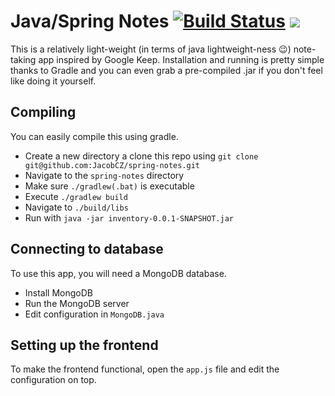 Java/Spring Notes [![Build Status](https://travis-ci.org/JacobCZ/spring-notes.svg?branch=master)](https://travis-ci.org/JacobCZ/spring-notes) ![](https://reposs.herokuapp.com/?path=JacobCZ/spring-notes&style=flat)
=================
This is a relatively light-weight (in terms of java lightweight-ness :wink:) note-taking app inspired
by Google Keep. Installation and running is pretty simple thanks to Gradle and you can even grab a
pre-compiled .jar if you don't feel like doing it yourself.

## Compiling
You can easily compile this using gradle.
 - Create a new directory a clone this repo using ```git clone git@github.com:JacobCZ/spring-notes.git```
 - Navigate to the ```spring-notes``` directory
 - Make sure ```./gradlew(.bat)``` is executable
 - Execute ```./gradlew build```
 - Navigate to ```./build/libs```
 - Run with ```java -jar inventory-0.0.1-SNAPSHOT.jar```

## Connecting to database
To use this app, you will need a MongoDB database.
 - Install MongoDB
 - Run the MongoDB server
 - Edit configuration in ```MongoDB.java```

## Setting up the frontend
To make the frontend functional, open the ```app.js``` file and edit the configuration on top.
